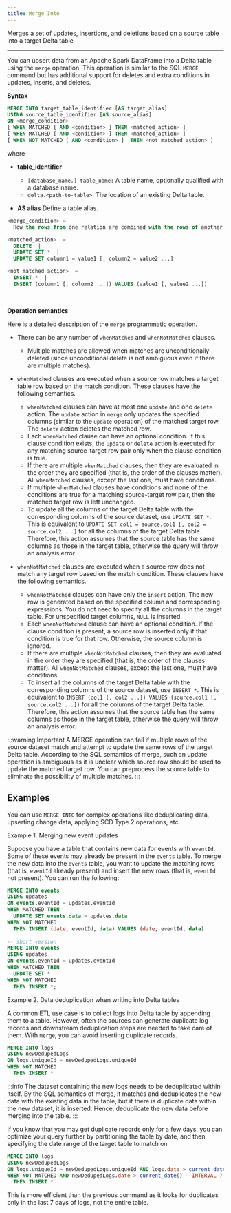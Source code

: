 ```yaml
---
title: Merge Into
---
```


<!-- <head>
  <title>Merge Into</title>
  <meta
    name="description"
    content="Merge Into"
  />
</head> -->

Merges a set of updates, insertions, and deletions based on a source table into a target Delta table
___

You can upsert data from an Apache Spark DataFrame into a Delta table using the `merge` operation. This operation is similar to the SQL `MERGE` command but has additional support for deletes and extra conditions in updates, inserts, and deletes.


**Syntax** 

```sql
MERGE INTO target_table_identifier [AS target_alias]
USING source_table_identifier [AS source_alias]
ON <merge_condition>
[ WHEN MATCHED [ AND <condition> ] THEN <matched_action> ]
[ WHEN MATCHED [ AND <condition> ] THEN <matched_action> ]
[ WHEN NOT MATCHED [ AND <condition> ]  THEN <not_matched_action> ]
```

where

  * **table_identifier** 
      * `[database_name.] table_name:` A table name, optionally qualified with a database name.
      * `delta.<path-to-table>`: The location of an existing Delta table.

  * **AS alias** 
    Define a table alias.

```sql
<merge_condition> =
  How the rows from one relation are combined with the rows of another relation. An expression with a return type of Boolean.

<matched_action>  =
  DELETE  |
  UPDATE SET *  |
  UPDATE SET column1 = value1 [, column2 = value2 ...]

<not_matched_action>  =
  INSERT *  |
  INSERT (column1 [, column2 ...]) VALUES (value1 [, value2 ...])
```

<br/>


**Operation semantics**

Here is a detailed description of the `merge` programmatic operation.

  * There can be any number of `whenMatched` and `whenNotMatched` clauses.
      * Multiple matches are allowed when matches are unconditionally deleted (since unconditional delete is not ambiguous even if there are multiple matches).

  * `whenMatched` clauses are executed when a source row matches a target table row based on the match condition. These clauses have the following semantics.
      * `whenMatched` clauses can have at most one `update` and one `delete` action. The `update` action in `merge` only updates the specified columns (similar to the `update` operation) of the matched target row. The `delete` action deletes the matched row.
      * Each `whenMatched` clause can have an optional condition. If this clause condition exists, the `update` or `delete` action is executed for any matching source-target row pair only when the clause condition is true.
      * If there are multiple `whenMatched` clauses, then they are evaluated in the order they are specified (that is, the order of the clauses matter). All `whenMatched` clauses, except the last one, must have conditions.
      * If multiple `whenMatched` clauses have conditions and none of the conditions are true for a matching source-target row pair, then the matched target row is left unchanged.
      * To update all the columns of the target Delta table with the corresponding columns of the source dataset, use `UPDATE SET *`. This is equivalent to `UPDATE SET col1 = source.col1 [, col2 = source.col2 ...]` for all the columns of the target Delta table. Therefore, this action assumes that the source table has the same columns as those in the target table, otherwise the query will throw an analysis error
 
 * `whenNotMatched` clauses are executed when a source row does not match any target row based on the match condition. These clauses have the following semantics.
     * `whenNotMatched` clauses can have only the `insert` action. The new row is generated based on the specified column and corresponding expressions. You do not need to specify all the columns in the target table. For unspecified target columns, `NULL` is inserted.
      * Each `whenNotMatched` clause can have an optional condition. If the clause condition is present, a source row is inserted only if that condition is true for that row. Otherwise, the source column is ignored.
      * If there are multiple `whenNotMatched` clauses, then they are evaluated in the order they are specified (that is, the order of the clauses matter). All `whenNotMatched` clauses, except the last one, must have conditions.
      * To insert all the columns of the target Delta table with the corresponding columns of the source dataset, use `INSERT *`. This is equivalent to `INSERT (col1 [, col2 ...]) VALUES (source.col1 [, source.col2 ...])` for all the columns of the target Delta table. Therefore, this action assumes that the source table has the same columns as those in the target table, otherwise the query will throw an analysis error.

:::warning Important
A MERGE operation can fail if multiple rows of the source dataset match and attempt to update the same rows of the target Delta table. According to the SQL semantics of merge, such an update operation is ambiguous as it is unclear which source row should be used to update the matched target row. You can preprocess the source table to eliminate the possibility of multiple matches.
:::

## **Examples**

You can use ```MERGE INTO``` for complex operations like deduplicating data, upserting change data, applying SCD Type 2 operations, etc.

Example 1. Merging new event updates

Suppose you have a table that contains new data for events with `eventId`. Some of these events may already be present in the `events` table. To merge the new data into the `events` table, you want to update the matching rows (that is, `eventId` already present) and insert the new rows (that is, `eventId` not present). You can run the following:

```sql
MERGE INTO events
USING updates
ON events.eventId = updates.eventId
WHEN MATCHED THEN
  UPDATE SET events.data = updates.data
WHEN NOT MATCHED
  THEN INSERT (date, eventId, data) VALUES (date, eventId, data)
  
-- short version
MERGE INTO events
USING updates
ON events.eventId = updates.eventId
WHEN MATCHED THEN
  UPDATE SET *
WHEN NOT MATCHED
  THEN INSERT *;
```

Example 2. Data deduplication when writing into Delta tables

A common ETL use case is to collect logs into Delta table by appending them to a table. However, often the sources can generate duplicate log records and downstream deduplication steps are needed to take care of them. With ```merge```, you can avoid inserting duplicate records.

```sql
MERGE INTO logs
USING newDedupedLogs
ON logs.uniqueId = newDedupedLogs.uniqueId
WHEN NOT MATCHED
  THEN INSERT *
```

:::info
The dataset containing the new logs needs to be deduplicated within itself. By the SQL semantics of merge, it matches and deduplicates the new data with the existing data in the table, but if there is duplicate data within the new dataset, it is inserted. Hence, deduplicate the new data before merging into the table.
:::


If you know that you may get duplicate records only for a few days, you can optimize your query further by partitioning the table by date, and then specifying the date range of the target table to match on

```sql
MERGE INTO logs
USING newDedupedLogs
ON logs.uniqueId = newDedupedLogs.uniqueId AND logs.date > current_date() - INTERVAL 7 DAYS
WHEN NOT MATCHED AND newDedupedLogs.date > current_date() - INTERVAL 7 DAYS
  THEN INSERT *
```


This is more efficient than the previous command as it looks for duplicates only in the last 7 days of logs, not the entire table.